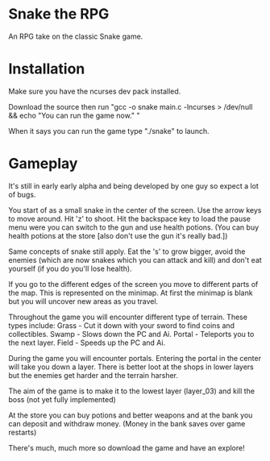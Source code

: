 Snake the RPG
=============

An RPG take on the classic Snake game.

Installation
============

Make sure you have the ncurses dev pack installed.

Download the source then run 
                            "gcc -o snake main.c -lncurses > /dev/null && echo "You can run the game now." "

When it says you can run the game type "./snake" to launch.

Gameplay
========

It's still in early early alpha and being developed by one guy so expect a lot of bugs. 

You start of as a small snake in the center of the screen.
Use the arrow keys to move around. Hit 'z' to shoot. Hit the backspace key to load the pause
menu were you can switch to the gun and use health potions. (You can buy health potions at the store [also don't use the gun it's really bad.])

Same concepts of snake still apply. Eat the 's' to grow bigger, avoid the enemies (which are now snakes which you can attack and kill) and don't eat yourself (if you do you'll lose health).

If you go to the different edges of the screen you move to different parts of the map. This is represented on the minimap. 
At first the minimap is blank but you will uncover new areas as you travel. 

Throughout the game you will encounter different type of terrain. These types include: Grass - Cut it down with your sword to find coins and collectibles. Swamp - Slows down the PC and Ai. Portal - Teleports you to the next layer. Field - Speeds up the PC and Ai.

During the game you will encounter portals. Entering the portal in the center will take you down a layer. There is better loot at the shops in lower layers but the enemies get harder and the terrain harsher.

The aim of the game is to make it to the lowest layer (layer_03) and kill the boss (not yet fully implemented)

At the store you can buy potions and better weapons and at the bank you can deposit and withdraw money. (Money in the bank saves over game restarts)

There's much, much more so download the game and have an explore!
